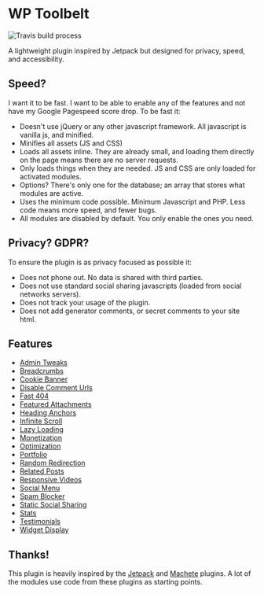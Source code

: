 # WP Toolbelt

![Travis build process](https://travis-ci.com/BinaryMoon/wp-toolbelt.svg?branch=master)

A lightweight plugin inspired by Jetpack but designed for privacy, speed, and accessibility.

## Speed?

I want it to be fast. I want to be able to enable any of the features and not have my Google Pagespeed score drop. To be fast it:

* Doesn't use jQuery or any other javascript framework. All javascript is vanilla js, and minified.
* Minifies all assets (JS and CSS)
* Loads all assets inline. They are already small, and loading them directly on the page means there are no server requests.
* Only loads things when they are needed. JS and CSS are only loaded for activated modules.
* Options? There's only one for the database; an array that stores what modules are active.
* Uses the minimum code possible. Minimum Javascript and PHP. Less code means more speed, and fewer bugs.
* All modules are disabled by default. You only enable the ones you need.

## Privacy? GDPR?

To ensure the plugin is as privacy focused as possible it:

* Does not phone out. No data is shared with third parties.
* Does not use standard social sharing javascripts (loaded from social networks servers).
* Does not track your usage of the plugin.
* Does not add generator comments, or secret comments to your site html.

## Features

* [Admin Tweaks](https://github.com/BinaryMoon/wp-toolbelt/wiki/Admin-Tweaks)
* [Breadcrumbs](https://github.com/BinaryMoon/wp-toolbelt/wiki/Breadcrumbs)
* [Cookie Banner](https://github.com/BinaryMoon/wp-toolbelt/wiki/Cookie-Banner)
* [Disable Comment Urls](https://github.com/BinaryMoon/wp-toolbelt/wiki/Disable-Comment-Urls)
* [Fast 404](https://github.com/BinaryMoon/wp-toolbelt/wiki/Fast-404)
* [Featured Attachments](https://github.com/BinaryMoon/wp-toolbelt/wiki/Featured-Attachment)
* [Heading Anchors](https://github.com/BinaryMoon/wp-toolbelt/wiki/Heading-Anchor)
* [Infinite Scroll](https://github.com/BinaryMoon/wp-toolbelt/wiki/Infinite-Scroll)
* [Lazy Loading](https://github.com/BinaryMoon/wp-toolbelt/wiki/Lazy-Loading)
* [Monetization](https://github.com/BinaryMoon/wp-toolbelt/wiki/Monetization)
* [Optimization](https://github.com/BinaryMoon/wp-toolbelt/wiki/Optimization)
* [Portfolio](https://github.com/BinaryMoon/wp-toolbelt/wiki/Portfolio)
* [Random Redirection](https://github.com/BinaryMoon/wp-toolbelt/wiki/Random-Redirect)
* [Related Posts](https://github.com/BinaryMoon/wp-toolbelt/wiki/Related-Posts)
* [Responsive Videos](https://github.com/BinaryMoon/wp-toolbelt/wiki/Responsive-Videos)
* [Social Menu](https://github.com/BinaryMoon/wp-toolbelt/wiki/Social-Menu)
* [Spam Blocker](https://github.com/BinaryMoon/wp-toolbelt/wiki/Spam-Blocker)
* [Static Social Sharing](https://github.com/BinaryMoon/wp-toolbelt/wiki/Static-Social-Sharing)
* [Stats](https://github.com/BinaryMoon/wp-toolbelt/wiki/Stats)
* [Testimonials](https://github.com/BinaryMoon/wp-toolbelt/wiki/Testimonials)
* [Widget Display](https://github.com/BinaryMoon/wp-toolbelt/wiki/Widget-Display)

## Thanks!

This plugin is heavily inspired by the [Jetpack](https://github.com/automattic/jetpack) and [Machete](https://github.com/nilovelez/machete/) plugins. A lot of the modules use code from these plugins as starting points.

